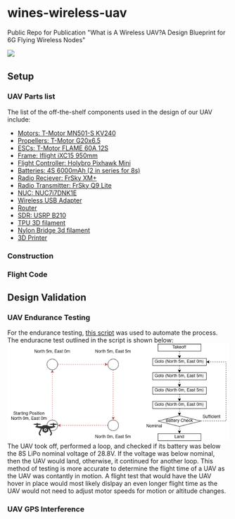 # wines-wireless-uav
Public Repo for Publication "What is A Wireless UAV?A Design Blueprint for 6G Flying Wireless Nodes"

![](https://github.com/buczek-j/wines-wireless-uav/blob/main/doc/monarch.jpg)

## Setup 
### UAV Parts list

The list of the off-the-shelf components used in the design of our UAV include:

* [Motors: T-Motor MN501-S KV240](https://store-en.tmotor.com/goods.php?id=695)
* [Propellers: T-Motor G20x6.5](https://store-en.tmotor.com/goods.php?id=496)
* [ESCs: T-Motor FLAME 60A 12S ](https://store-en.tmotor.com/goods.php?id=370)
* [Frame: Iflight iXC15 950mm](https://shop.iflight-rc.com/index.php?route=product/product&path=25&product_id=695)
* [Flight Controller: Holybro Pixhawk Mini](http://www.holybro.com/product/pixhawk-mini/)
* [Batteries: 4S 6000mAh (2 in series for 8s)](https://www.amazon.com/HOOVO-Connector-Airplane-Helicopter-Quadcopter/dp/B07PDPGFQY/ref=dp_prsubs_1?pd_rd_i=B07PDPGFQY&psc=1)
* [Radio Reciever: FrSky XM+](https://www.amazon.com/FrSky-Range-Receiver-Failsafe-Support/dp/B073PXL55X/ref=sr_1_21?crid=2Z66DXOEYGHKX&dchild=1&keywords=frsky+receiver&qid=1620955904&sprefix=frksy+%2Caps%2C164&sr=8-21)
* [Radio Transmitter: FrSky Q9 Lite](https://www.amazon.com/FrSky-Transmitter-Protocol-Airplane-Helicopter/dp/B07RQ5BCNG/ref=sr_1_8?crid=T5EQATLP789V&dchild=1&keywords=xm%2B%2Breceiver%2Bfrsky&qid=1620955835&sprefix=xm%2B%2Breceiver%2Caps%2C268&sr=8-8&th=1)
* [NUC: NUC7i7DNK1E](https://www.amazon.com/Intel-Business-Mini-Technology-BLKNUC7i7DNK1E/dp/B07BR7LK7C/ref=sr_1_1?dchild=1&keywords=nuc7i7dnk&qid=1614280581&sr=8-1)
* [Wireless USB Adapter](https://www.amazon.com/Panda-Wireless-PAU06-300Mbps-Adapter/dp/B00JDVRCI0/ref=sr_1_3?crid=2RW5KHLKJOP1F&dchild=1&keywords=panda+wireless+pau06&qid=1619537308&refinements=p_85%3A2470955011&rnid=2470954011&rps=1&sprefix=panda+wireless+pa%2Caps%2C152&sr=8-3)
* [Router](https://www.amazon.com/Panda-Wireless-PAU06-300Mbps-Adapter/dp/B00JDVRCI0/ref=sr_1_3?crid=2RW5KHLKJOP1F&dchild=1&keywords=panda+wireless+pau06&qid=1619537308&refinements=p_85%3A2470955011&rnid=2470954011&rps=1&sprefix=panda+wireless+pa%2Caps%2C152&sr=8-3)
* [SDR: USRP B210](https://www.ettus.com/all-products/ub210-kit/)
* [TPU 3D filament](https://www.amazon.com/PolyFlex-3-00-mm-750g-Yellow/dp/B00YXBO1UW/ref=sr_1_5?dchild=1&keywords=tpu+2.85mm&qid=1617384426&sr=8-5)
* [Nylon Bridge 3d filament](https://www.amazon.com/Printer-Filament-1-75mm-Dimensional-Accuracy/dp/B01MXDJ3IL/ref=sr_1_10?dchild=1&keywords=nylon+910+3mm&qid=1617385211&sr=8-10)
* [3D Printer](https://www.amazon.com/LulzBot-B07PFQQSR9-TAZ-Workhorse-Edition/dp/B07PFQQSR9/ref=sr_1_4?dchild=1&keywords=lulzbot&qid=1622753689&sr=8-4)

### Construction


### Flight Code

## Design Validation
### UAV Endurance Testing
For the endurance testing, [this script](https://github.com/buczek-j/BasicArducopter/blob/wines-powertest/power_test.py) was used to automate the process. The enduracne test outlined in the script is shown below:
![](https://github.com/buczek-j/wines-wireless-uav/blob/main/doc/UAV_endurance_test.png)
The UAV took off, performed a loop, and checked if its battery was below the 8S LiPo nominal voltage of 28.8V. If the voltage was below nominal, then the UAV would land, otherwise, it continued for another loop. This method of testing is more accurate to determine the flight time of a UAV as the UAV was contantly in motion. A flight test that would have the UAV hover in place would most likely dislpay an even longer flight time as the UAV would not need to adjust motor speeds for motion or altitude changes. 

### UAV GPS Interference
